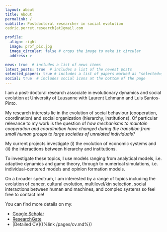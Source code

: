 ```yaml
---
layout: about
title: About
permalink: /
subtitle: Postdoctoral researcher in social evolution
cedric.perret.research[at]gmail.com

profile:
  align: right
  image: prof_pic.jpg
  image_circular: false # crops the image to make it circular
  address: >

news: true  # includes a list of news items
latest_posts: true  # includes a list of the newest posts
selected_papers: true # includes a list of papers marked as "selected={true}"
social: true  # includes social icons at the bottom of the page
---
```



I am a post-doctoral research associate in evolutionary dynamics and social evolution at University of Lausanne with Laurent Lehmann and Luis Santos-Pinto. 

My research interests lie in the evolution of social behaviour (cooperation, coordination) and social organization (hierarchy, institutions). Of particular relevance to my work is the question of *how mechanisms to maintain cooperation and coordination have changed during the transition from small human groups to large societies of unrelated individuals?*

My current projects investigate (i) the evolution of economic systems and (ii) the interactions between hierarchy and institutions. 

To investigate these topics, I use models ranging from analytical models, i.e. adaptive dynamics and game theory, through to numerical simulations, i.e. individual–centered models and opinion formation models.

On a broader spectrum, I am interested by a range of topics including the evolution of cancer, cultural evolution, multilevel/kin selection, social interactions between human and machines, and complex systems so feel free to contact me!

You can find more details on my:

* [Google Scholar](https://scholar.google.co.uk/citations?user=tWozIw8AAAAJ&hl=en)
* [ResearchGate](https://www.researchgate.net/profile/Cedric_Perret)
* [Detailed CV]({%link /pages/cv.md%})

<!-- ### Academic background
I obtained my master degree in Ecology and Evolutionary Biology at the University of Montpellier in 2016. I did a PhD at Edinburgh Napier University under the supervision of [Simon Powers](https://www.napier.ac.uk/people/simon-powers) and [Emma Hart](https://www.napier.ac.uk/people/emma-hart) from 2016 to 2019. Then, I was a post-doctoral research associate in evolutionary dynamics and social evolution at Teeside University and Exeter University. I also had the chance to participate to the Santa Fe Summer school on Complex systems in 2018. 
 -->
